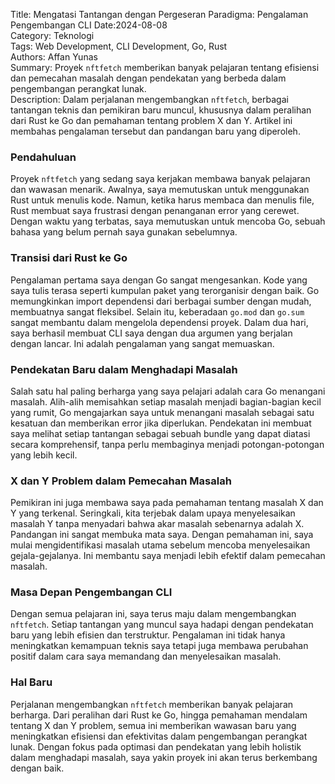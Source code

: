 Title: Mengatasi Tantangan dengan Pergeseran Paradigma: Pengalaman Pengembangan CLI
Date:2024-08-08  
Category: Teknologi  
Tags: Web Development, CLI Development, Go, Rust  
Authors: Affan Yunas  
Summary: Proyek `nftfetch` memberikan banyak pelajaran tentang efisiensi dan pemecahan masalah dengan pendekatan yang berbeda dalam pengembangan perangkat lunak.  
Description: Dalam perjalanan mengembangkan `nftfetch`, berbagai tantangan teknis dan pemikiran baru muncul, khususnya dalam peralihan dari Rust ke Go dan pemahaman tentang problem X dan Y. Artikel ini membahas pengalaman tersebut dan pandangan baru yang diperoleh.

### Pendahuluan

Proyek `nftfetch` yang sedang saya kerjakan membawa banyak pelajaran dan wawasan menarik. Awalnya, saya memutuskan untuk menggunakan Rust untuk menulis kode. Namun, ketika harus membaca dan menulis file, Rust membuat saya frustrasi dengan penanganan error yang cerewet. Dengan waktu yang terbatas, saya memutuskan untuk mencoba Go, sebuah bahasa yang belum pernah saya gunakan sebelumnya.

### Transisi dari Rust ke Go

Pengalaman pertama saya dengan Go sangat mengesankan. Kode yang saya tulis terasa seperti kumpulan paket yang terorganisir dengan baik. Go memungkinkan import dependensi dari berbagai sumber dengan mudah, membuatnya sangat fleksibel. Selain itu, keberadaan `go.mod` dan `go.sum` sangat membantu dalam mengelola dependensi proyek. Dalam dua hari, saya berhasil membuat CLI saya dengan dua argumen yang berjalan dengan lancar. Ini adalah pengalaman yang sangat memuaskan.

### Pendekatan Baru dalam Menghadapi Masalah

Salah satu hal paling berharga yang saya pelajari adalah cara Go menangani masalah. Alih-alih memisahkan setiap masalah menjadi bagian-bagian kecil yang rumit, Go mengajarkan saya untuk menangani masalah sebagai satu kesatuan dan memberikan error jika diperlukan. Pendekatan ini membuat saya melihat setiap tantangan sebagai sebuah bundle yang dapat diatasi secara komprehensif, tanpa perlu membaginya menjadi potongan-potongan yang lebih kecil.

### X dan Y Problem dalam Pemecahan Masalah

Pemikiran ini juga membawa saya pada pemahaman tentang masalah X dan Y yang terkenal. Seringkali, kita terjebak dalam upaya menyelesaikan masalah Y tanpa menyadari bahwa akar masalah sebenarnya adalah X. Pandangan ini sangat membuka mata saya. Dengan pemahaman ini, saya mulai mengidentifikasi masalah utama sebelum mencoba menyelesaikan gejala-gejalanya. Ini membantu saya menjadi lebih efektif dalam pemecahan masalah.

### Masa Depan Pengembangan CLI

Dengan semua pelajaran ini, saya terus maju dalam mengembangkan `nftfetch`. Setiap tantangan yang muncul saya hadapi dengan pendekatan baru yang lebih efisien dan terstruktur. Pengalaman ini tidak hanya meningkatkan kemampuan teknis saya tetapi juga membawa perubahan positif dalam cara saya memandang dan menyelesaikan masalah.

### Hal Baru

Perjalanan mengembangkan `nftfetch` memberikan banyak pelajaran berharga. Dari peralihan dari Rust ke Go, hingga pemahaman mendalam tentang X dan Y problem, semua ini memberikan wawasan baru yang meningkatkan efisiensi dan efektivitas dalam pengembangan perangkat lunak. Dengan fokus pada optimasi dan pendekatan yang lebih holistik dalam menghadapi masalah, saya yakin proyek ini akan terus berkembang dengan baik.

